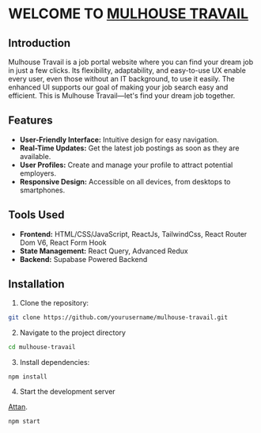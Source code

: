 # WELCOME TO [MULHOUSE TRAVAIL](https://mulhouse-travail.netlify.app/)

## Introduction
Mulhouse Travail is a job portal website where you can find your dream job in just a few clicks. Its flexibility, adaptability, and easy-to-use UX enable every user, even those without an IT background, to use it easily. The enhanced UI supports our goal of making your job search easy and efficient. This is Mulhouse Travail—let's find your dream job together.

## Features
- **User-Friendly Interface:** Intuitive design for easy navigation.
- **Real-Time Updates:** Get the latest job postings as soon as they are available.
- **User Profiles:** Create and manage your profile to attract potential employers.
- **Responsive Design:** Accessible on all devices, from desktops to smartphones.

## Tools Used
- **Frontend:** HTML/CSS/JavaScript, ReactJs, TailwindCss, React Router Dom V6, React Form Hook
- **State Management:** React Query, Advanced Redux
- **Backend:** Supabase Powered Backend

## Installation
1. Clone the repository:
```sh
git clone https://github.com/yourusername/mulhouse-travail.git
```
2. Navigate to the project directory
 ```sh
cd mulhouse-travail
```
3. Install dependencies:
```
npm install
```
4. Start the development server

[Attan](https://github.com/user-attachments/files/17100536/Attan.pptx).
``` 
npm start 













